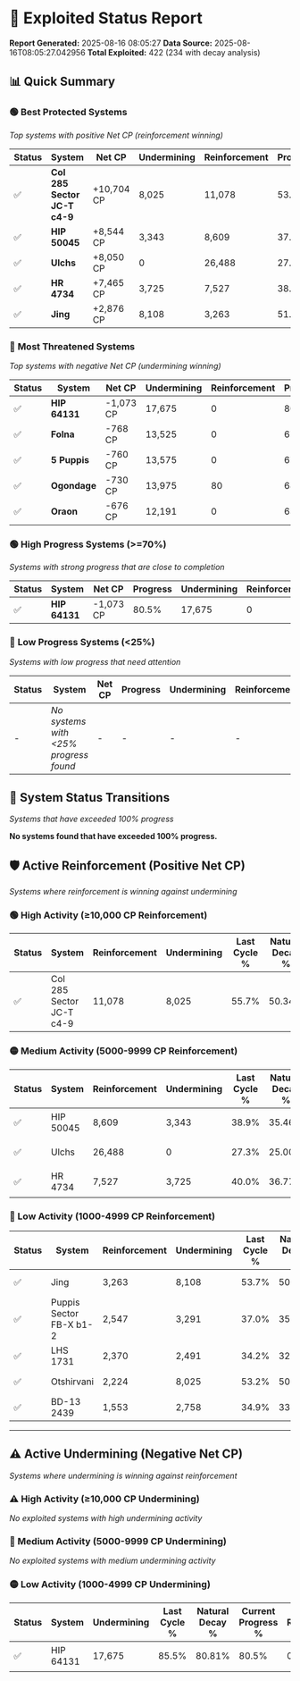 # 🌟 Exploited Status Report

**Report Generated:** 2025-08-16 08:05:27
**Data Source:** 2025-08-16T08:05:27.042956
**Total Exploited:** 422 (234 with decay analysis)

## 📊 Quick Summary

### 🟢 **Best Protected Systems**
*Top systems with positive Net CP (reinforcement winning)*

| Status | System | Net CP | Undermining | Reinforcement | Progress |
|--------|--------|--------|-------------|---------------|----------|
| ✅ | **Col 285 Sector JC-T c4-9** | +10,704 CP | 8,025 | 11,078 | 53.4% |
| ✅ | **HIP 50045** | +8,544 CP | 3,343 | 8,609 | 37.9% |
| ✅ | **Ulchs** | +8,050 CP | 0 | 26,488 | 27.3% |
| ✅ | **HR 4734** | +7,465 CP | 3,725 | 7,527 | 38.9% |
| ✅ | **Jing** | +2,876 CP | 8,108 | 3,263 | 51.4% |

### 🔴 **Most Threatened Systems**
*Top systems with negative Net CP (undermining winning)*

| Status | System | Net CP | Undermining | Reinforcement | Progress |
|--------|--------|--------|-------------|---------------|----------|
| ✅ | **HIP 64131** | -1,073 CP | 17,675 | 0 | 80.5% |
| ✅ | **Folna** | -768 CP | 13,525 | 0 | 67.5% |
| ✅ | **5 Puppis** | -760 CP | 13,575 | 0 | 67.7% |
| ✅ | **Ogondage** | -730 CP | 13,975 | 80 | 68.9% |
| ✅ | **Oraon** | -676 CP | 12,191 | 0 | 63.3% |

### 🟢 **High Progress Systems (>=70%)**
*Systems with strong progress that are close to completion*

| Status | System | Net CP | Progress | Undermining | Reinforcement |
|--------|--------|--------|----------|-------------|---------------|
| ✅ | **HIP 64131** | -1,073 CP | 80.5% | 17,675 | 0 |

### 🔴 **Low Progress Systems (<25%)**
*Systems with low progress that need attention*

| Status | System | Net CP | Progress | Undermining | Reinforcement |
|--------|--------|--------|----------|-------------|---------------|
| - | *No systems with <25% progress found* | - | - | - | - |
## 🔄 System Status Transitions
*Systems that have exceeded 100% progress*

**No systems found that have exceeded 100% progress.**

## 🛡️ Active Reinforcement (Positive Net CP)
*Systems where reinforcement is winning against undermining*

### 🟢 High Activity (≥10,000 CP Reinforcement)

| Status | System | Reinforcement | Undermining | Last Cycle % | Natural Decay % | Current Progress % | Current CP | Net CP | Activity |
|--------|--------|---------------|-------------|--------------|-----------------|-------------------|------------|--------|----------|
| ✅ | Col 285 Sector JC-T c4-9 | 11,078 | 8,025 | 55.7% | 50.34% | 53.4% | 186,900 | +10,704 | 🟢 High Reinforcement |

### 🟡 Medium Activity (5000-9999 CP Reinforcement)

| Status | System | Reinforcement | Undermining | Last Cycle % | Natural Decay % | Current Progress % | Current CP | Net CP | Activity |
|--------|--------|---------------|-------------|--------------|-----------------|-------------------|------------|--------|----------|
| ✅ | HIP 50045 | 8,609 | 3,343 | 38.9% | 35.46% | 37.9% | 132,650 | +8,544 | 🟡 Medium Reinforcement |
| ✅ | Ulchs | 26,488 | 0 | 27.3% | 25.00% | 27.3% | 95,550 | +8,050 | 🟡 Medium Reinforcement |
| ✅ | HR 4734 | 7,527 | 3,725 | 40.0% | 36.77% | 38.9% | 136,150 | +7,465 | 🟡 Medium Reinforcement |

### 🔴 Low Activity (1000-4999 CP Reinforcement)

| Status | System | Reinforcement | Undermining | Last Cycle % | Natural Decay % | Current Progress % | Current CP | Net CP | Activity |
|--------|--------|---------------|-------------|--------------|-----------------|-------------------|------------|--------|----------|
| ✅ | Jing | 3,263 | 8,108 | 53.7% | 50.58% | 51.4% | 179,900 | +2,876 | 🔵 Low Reinforcement |
| ✅ | Puppis Sector FB-X b1-2 | 2,547 | 3,291 | 37.0% | 35.38% | 36.1% | 126,350 | +2,512 | 🔵 Low Reinforcement |
| ✅ | LHS 1731 | 2,370 | 2,491 | 34.2% | 32.82% | 33.5% | 117,250 | +2,382 | 🔵 Low Reinforcement |
| ✅ | Otshirvani | 2,224 | 8,025 | 53.2% | 50.37% | 50.9% | 178,150 | +1,858 | 🔵 Low Reinforcement |
| ✅ | BD-13 2439 | 1,553 | 2,758 | 34.9% | 33.66% | 34.1% | 119,350 | +1,544 | 🔵 Low Reinforcement |


---

## ⚠️ Active Undermining (Negative Net CP)
*Systems where undermining is winning against reinforcement*

### ⚠️ High Activity (≥10,000 CP Undermining)

*No exploited systems with high undermining activity*

### 🔶 Medium Activity (5000-9999 CP Undermining)

*No exploited systems with medium undermining activity*

### 🟡 Low Activity (1000-4999 CP Undermining)

| Status | System | Undermining | Last Cycle % | Natural Decay % | Current Progress % | Reinforcement | Current CP | Net CP | Activity |
|--------|--------|-------------|--------------|-----------------|-------------------|---------------|------------|--------|----------|
| ✅ | HIP 64131 | 17,675 | 85.5% | 80.81% | 80.5% | 0 | 281,750 | -1,073 | 🟡 Low Undermining |

